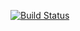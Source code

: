 [![Build Status](https://travis-ci.org/ringohub/strcolor.svg?branch=master)](https://travis-ci.org/ringohub/strcolor)

